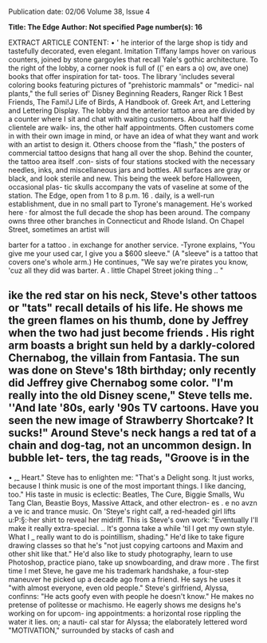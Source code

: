 Publication date: 02/06
Volume 38, Issue 4

**Title: The Edge**
**Author: Not specified**
**Page number(s): 16**

EXTRACT ARTICLE CONTENT:
• 
' 
he interior of the large 
shop is tidy and tastefully 
decorated, even elegant. 
Imitation Tiffany lamps hover on 
various counters, joined by stone 
gargoyles that recall Yale's gothic 
architecture. To the right of the 
lobby, a corner nook is full of 
((' en 
ears a o) 
ow, 
ave one) 
books that offer inspiration for tat-
toos. The library 'includes several 
coloring books featuring pictures of 
"prehistoric mammals" or "medici-
nal plants," the full series of' Disney 
Beginning Readers, 
Ranger Rick 1 
Best Friends, The Fami!J Life of Birds, 
A 
Handbook of. Greek Art, and 
Lettering and Lettering Display. The 
lobby and the anterior tattoo area 
are divided by a counter where I sit 
and chat with waiting customers. 
About half the clientele are walk-
ins, the other half appointments. 
Often customers come in with their 
own image in mind, or have an idea 
of what they want and work with an 
artist to design it. Others choose 
from the "flash," the posters of 
commercial tattoo designs that 
hang all over the shop. Behind the 
counter, the tattoo area itself .con-
sists of four stations stocked with 
the necessary needles, inks, and 
miscellaneous jars and bottles. All 
surfaces are gray or black, and look 
sterile and new. This being the week 
before Halloween, occasional plas-
tic skulls accompany the vats of 
vaseline at some of the station. 
The Edge, open from 1 to 8 p.m. 
16 
. 
daily, is a well-run establishment, 
due in no small part to Tyrone's 
management. He's worked here · for 
almost the full decade the shop has 
been around. The company owns 
three other branches in Connecticut 
and Rhode Island. On Chapel 
Street, sometimes an artist will


barter for a tattoo . in exchange for 
another service. -Tyrone explains, 
"You give me your used car, I give 
you a $600 sleeve." (A "sleeve" is a 
tattoo that covers one's whole arm.) 
He 
continues, 
"We 
say we're 
pirates 
you know, 'cuz all they did 
was barter. A . little Chapel Street 
joking thing .. " 


ike the red star on his neck, 
Steve's other tattoos 
or 
"tats" 
recall details of his 
life. He shows me the green flames 
on his thumb, done by Jeffrey when 
the two had just become friends . 
His right arm boasts a bright sun 
held by a darkly-colored Chernabog, 
the villain from Fantasia. The sun 
was done on Steve's 18th birthday; 
only recently did Jeffrey give 
Chernabog some color. "I'm really 
into the old Disney scene," Steve 
tells me. ''And late '80s, early '90s 
TV cartoons. Have you seen the 
new 
image 
of 
Strawberry 
Shortcake? It sucks!" 
Around Steve's neck hangs a red 
tat of a chain and dog-tag, not an 
uncommon design. In bubble let-
ters, the tag reads, "Groove is in the 
-
• ,_ 
Heart." Steve has to enlighten me: 
"That's a Delight song. 
It just 
works, because I think music is one 
of the most important things. I like 
dancing, too." His taste in music is 
eclectic: Beatles, The Cure, Biggie 
Smalls, Wu Tang Clan, Beastie Boys, 
Massive Attack, and other electron-
es . 
e no 
avzn 
a ve 
ic and trance music. On 'Steye's right 
calf, a red-headed girl lifts u:P:§:·her 
shirt to reveal her midriff. This is 
Steve's own work: "Eventually I'll 
make it really extra-special. .. It's 
gonna take a while 'til I get my own 
style. What I _ really want to do is 
pointillism, shading." He'd like to 
take figure drawing classes so that 
he's "not just copying cartoons and 
Maxim and other shit like that." 
He'd also like to study photography, 
learn to use Photoshop, practice 
piano, take up snowboarding, and 
draw more . 
The first time I met Steve, he 
gave me his trademark handshake, a 
four-step maneuver he picked up a 
decade ago from a friend. He says 
he uses it "with almost everyone, 
even old people." Steve's girlfriend, 
Alyssa, confinns: "He acts goofy 
even with people he doesn't know." 
He makes no pretense of politesse or 
machismo. He eagerly shows me 
designs he's working on for upcom-
ing appointments: a horizontal rose 
rippling the water it lies. on; a nauti-
cal star for Alyssa; the elaborately 
lettered word "MOTIVATION," 
surrounded by stacks of cash and